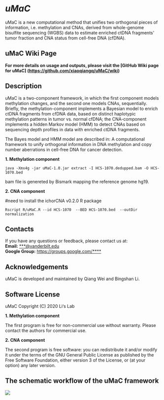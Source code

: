 # *uMaC*
uMaC is a new computational method that unifies two orthogonal pieces of information, i.e. methylation and CNAs, derived from whole-genome bisulfite sequencing (WGBS) data to estimate enriched ctDNA fragments' tumor fraction and CNA status from cell-free DNA (cfDNA).

## uMaC Wiki Page
**For more details on usage and outputs, please visit the [GitHub Wiki page for uMaC]
(https://github.com/xiaoqiangq/uMaC/wiki)**

## Description
uMaC is a two-component framework, in which the first component models methylation changes, and the second one models CNAs, sequentially. Briefly, the methylation-component implements a Bayesian model to enrich ctDNA fragments from cfDNA data, based on distinct haplotypic methylation patterns in tumor vs. normal cfDNA; the CNA-component implements a hidden Markov model (HMM) to detect CNAs based on sequencing depth profiles in data with enriched ctDNA fragments.

The Bayes model and HMM model are described in: A computational framework to unify orthogonal information in DNA methylation and copy number aberrations in cell-free DNA for cancer detection. 

**1. Methylation component**

    java -Xmx4g -jar uMaC-1.0.jar extract -I HCS-1070.dedupped.bam -O HCS-1070.bed 
    
bam file is genereted by Bismark mapping the reference genome hg19.    

**2. CNA component**

#need to install the ichorCNA v0.2.0 R package

    Rscript R/uMaC.R --id HCS-1070  --BED HCS-1070.bed  --outDir normalization

## Contacts
If you have any questions or feedback, please contact us at:  
**Email:** <***@vanderbilt.edu>  
**Google Group:** <https://groups.google.com/****>

## Acknowledgements
uMaC is developed and maintained by Qiang Wei and Bingshan Li. 

## Software License
uMaC Copyright (C) 2020 Li‘s Lab

**1. Methylation component**

The first program is free for non-commercial use without warranty. Please contact the authors for commercial use.

**2. CNA component**

The second program is free software: you can redistribute it and/or modify it under the terms of the GNU General Public License as published by the Free Software Foundation, either version 3 of the License, or (at your option) any later version.

## The schematic workflow of the uMaC framework

![](https://github.com/xiaoqiangq/UMaC/blob/master/resource/figure1.workflow.jpg)

